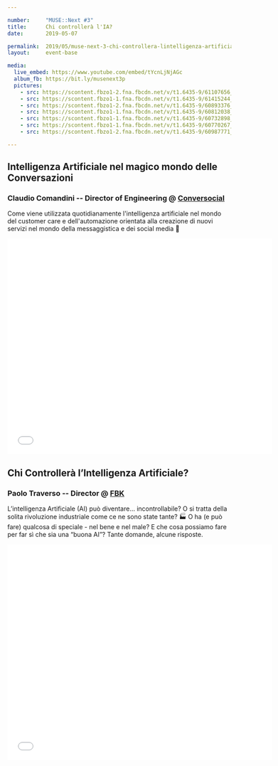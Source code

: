 ```yaml
---

number:     "MUSE::Next #3"
title:      Chi controllerà l'IA?
date:       2019-05-07

permalink:  2019/05/muse-next-3-chi-controllera-lintelligenza-artificiale
layout:     event-base

media:
  live_embed: https://www.youtube.com/embed/tYcnLjNjAGc
  album_fb: https://bit.ly/musenext3p
  pictures:
    - src: https://scontent.fbzo1-2.fna.fbcdn.net/v/t1.6435-9/61107656_1152792918251995_53676740328816640_n.jpg?_nc_cat=102&ccb=1-7&_nc_sid=5f2048&_nc_ohc=AoJOiXDZduUAX9YMaE3&_nc_ht=scontent.fbzo1-2.fna&oh=00_AfD94XEcyorlEGgCIZMl85HiQuxchCKpHRJnajD2TcNC8Q&oe=6618471F
    - src: https://scontent.fbzo1-1.fna.fbcdn.net/v/t1.6435-9/61415244_1152792781585342_7109644293475663872_n.jpg?_nc_cat=100&ccb=1-7&_nc_sid=5f2048&_nc_ohc=XOzEsj3zG9cAX8pKueH&_nc_ht=scontent.fbzo1-1.fna&oh=00_AfChRYjYKnNzgAXYQKAcxVCw4CjuAgtDlTxZjSY9_gU78Q&oe=661829EE
    - src: https://scontent.fbzo1-2.fna.fbcdn.net/v/t1.6435-9/60893376_1152793004918653_47829803780276224_n.jpg?_nc_cat=110&ccb=1-7&_nc_sid=5f2048&_nc_ohc=8isu_I4Hg2YAX9f4uSI&_nc_ht=scontent.fbzo1-2.fna&oh=00_AfDw_gd5KnI2BOtoZeQ4QdKiz-3whdMwXam_JzbuuxMyfg&oe=6618472C
    - src: https://scontent.fbzo1-1.fna.fbcdn.net/v/t1.6435-9/60812038_1152793274918626_1078306296198856704_n.jpg?_nc_cat=104&ccb=1-7&_nc_sid=5f2048&_nc_ohc=zmRaZvlxfGcAX_q6CWC&_nc_ht=scontent.fbzo1-1.fna&oh=00_AfCeKCAxA8SeKGF3cE0t1uY4jCTxLstE0zkUSy7aZSOOJg&oe=66185E86
    - src: https://scontent.fbzo1-1.fna.fbcdn.net/v/t1.6435-9/60732898_1152792398252047_7743135043169550336_n.jpg?_nc_cat=106&ccb=1-7&_nc_sid=5f2048&_nc_ohc=g-OTUKZd4K4AX_fXDzd&_nc_ht=scontent.fbzo1-1.fna&oh=00_AfDgPONRsRBWfrPsEaaSKO7yUrgMjchS5Fvcu-slzMaqYw&oe=661829B1
    - src: https://scontent.fbzo1-1.fna.fbcdn.net/v/t1.6435-9/60770267_1152792634918690_1515624350223433728_n.jpg?_nc_cat=105&ccb=1-7&_nc_sid=5f2048&_nc_ohc=crJdIbS41TcAX-Ya09s&_nc_ht=scontent.fbzo1-1.fna&oh=00_AfD8gwA3sWNZKVlllqgIExwfolcb2btrAJu7Ei9zc0jQ4w&oe=66185816
    - src: https://scontent.fbzo1-2.fna.fbcdn.net/v/t1.6435-9/60987771_1152793128251974_769982658582151168_n.jpg?_nc_cat=103&ccb=1-7&_nc_sid=5f2048&_nc_ohc=e74tdn1ZbGAAX9Kra_d&_nc_ht=scontent.fbzo1-2.fna&oh=00_AfCouCNprn7n7dkMMeVJNH_dhHNC0h8soOR5hzIowdS2Vg&oe=66182E31

---
```


## Intelligenza Artificiale nel magico mondo delle Conversazioni
### Claudio Comandini -- Director of Engineering @ [Conversocial](https://www.conversocial.com/)

Come viene utilizzata quotidianamente l'intelligenza artificiale nel mondo del customer care e dell'automazione orientata alla creazione di nuovi servizi nel mondo della messaggistica e dei social media 👥

<iframe src="//www.slideshare.net/slideshow/embed_code/key/GZisONfdOEMLQt" width="595" height="485" frameborder="0" marginwidth="0" marginheight="0" scrolling="no" allowfullscreen> </iframe>

## Chi Controllerà l’Intelligenza Artificiale?
### Paolo Traverso -- Director @ [FBK](//www.fbk.eu)

L’intelligenza Artificiale (AI) può diventare… incontrollabile? O si tratta della solita rivoluzione industriale come ce ne sono state tante? 🏭 O ha (e può fare) qualcosa di speciale - nel bene e nel male? E che cosa possiamo fare per far sì che sia una “buona AI”? Tante domande, alcune risposte.

<iframe src="//www.slideshare.net/slideshow/embed_code/key/Mj6oLkpRLvOcGa" width="595" height="485" frameborder="0" marginwidth="0" marginheight="0" scrolling="no" allowfullscreen> </iframe>
